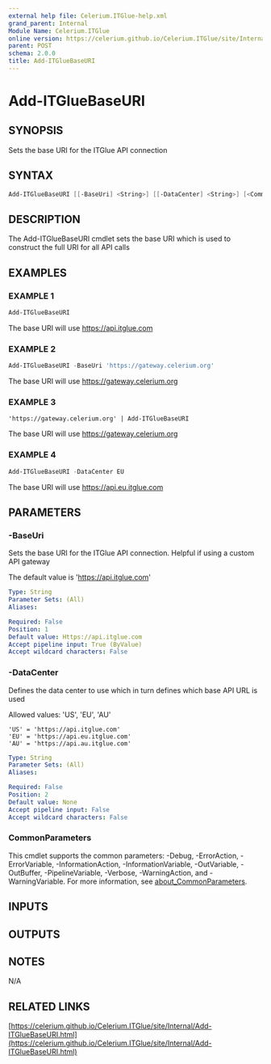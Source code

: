 ```yaml
---
external help file: Celerium.ITGlue-help.xml
grand_parent: Internal
Module Name: Celerium.ITGlue
online version: https://celerium.github.io/Celerium.ITGlue/site/Internal/Add-ITGlueBaseURI.html
parent: POST
schema: 2.0.0
title: Add-ITGlueBaseURI
---
```


# Add-ITGlueBaseURI

## SYNOPSIS
Sets the base URI for the ITGlue API connection

## SYNTAX

```powershell
Add-ITGlueBaseURI [[-BaseUri] <String>] [[-DataCenter] <String>] [<CommonParameters>]
```

## DESCRIPTION
The Add-ITGlueBaseURI cmdlet sets the base URI which is used
to construct the full URI for all API calls

## EXAMPLES

### EXAMPLE 1
```powershell
Add-ITGlueBaseURI
```

The base URI will use https://api.itglue.com

### EXAMPLE 2
```powershell
Add-ITGlueBaseURI -BaseUri 'https://gateway.celerium.org'
```

The base URI will use https://gateway.celerium.org

### EXAMPLE 3
```
'https://gateway.celerium.org' | Add-ITGlueBaseURI
```

The base URI will use https://gateway.celerium.org

### EXAMPLE 4
```powershell
Add-ITGlueBaseURI -DataCenter EU
```

The base URI will use https://api.eu.itglue.com

## PARAMETERS

### -BaseUri
Sets the base URI for the ITGlue API connection.
Helpful
if using a custom API gateway

The default value is 'https://api.itglue.com'

```yaml
Type: String
Parameter Sets: (All)
Aliases:

Required: False
Position: 1
Default value: Https://api.itglue.com
Accept pipeline input: True (ByValue)
Accept wildcard characters: False
```

### -DataCenter
Defines the data center to use which in turn defines which
base API URL is used

Allowed values:
'US', 'EU', 'AU'

    'US' = 'https://api.itglue.com'
    'EU' = 'https://api.eu.itglue.com'
    'AU' = 'https://api.au.itglue.com'

```yaml
Type: String
Parameter Sets: (All)
Aliases:

Required: False
Position: 2
Default value: None
Accept pipeline input: False
Accept wildcard characters: False
```

### CommonParameters
This cmdlet supports the common parameters: -Debug, -ErrorAction, -ErrorVariable, -InformationAction, -InformationVariable, -OutVariable, -OutBuffer, -PipelineVariable, -Verbose, -WarningAction, and -WarningVariable. For more information, see [about_CommonParameters](http://go.microsoft.com/fwlink/?LinkID=113216).

## INPUTS

## OUTPUTS

## NOTES
N/A

## RELATED LINKS

[https://celerium.github.io/Celerium.ITGlue/site/Internal/Add-ITGlueBaseURI.html](https://celerium.github.io/Celerium.ITGlue/site/Internal/Add-ITGlueBaseURI.html)

